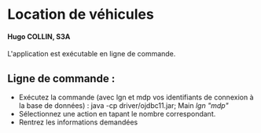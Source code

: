 # Location de véhicules
#### Hugo COLLIN, S3A
L'application est exécutable en ligne de commande.

## Ligne de commande :
- Exécutez la commande (avec lgn et mdp vos identifiants de connexion à la base de données) :
  java -cp driver/ojdbc11.jar; Main *lgn* *"mdp"*
- Sélectionnez une action en tapant le nombre correspondant.
- Rentrez les informations demandées